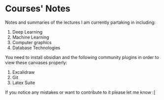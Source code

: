 # Courses' Notes

Notes and summaries of the lectures I am currently partaking in including:

1. Deep Learning
2. Machine Learning
3. Computer graphics
4. Database Technologies

You need to install obsidian and the following community plugins in order to view these canvases properly:
1. Excalidraw
2. Git
3. Latex Suite
   
If you notice any mistakes or want to contribute to it please let me know :]
